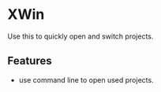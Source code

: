 # XWin 

Use this to quickly open and switch projects. 

## Features

- use command line to open used projects.
